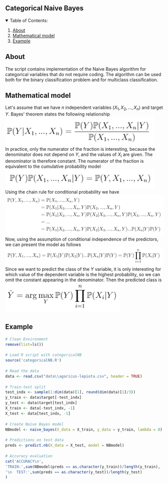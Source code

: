 ## Categorical Naive Bayes

<!-- TABLE OF CONTENTS -->
<details open="open">
  <summary>Table of Contents:</summary>
  <ol>
    <li><a href="#About">About</a></li>
    <li><a href="#Mathematical model">Mathematical model</a></li>
    <li><a href="#Example">Example</a></li>
  </ol>
</details>


## About
The script contains implementation of the Naive Bayes algorithm for categorical variables that do not require coding. The algorithm can be used both for the binary classification problem and for multiclass classification.

## Mathematical model
Let's assume that we have $n$ independent variables ($X_1, X_2, ..., X_n$) and target $Y$. Bayes' theorem states the following relationship
<br>
![tree](img/formula1.PNG)
<br>
In practice, only the numerator of the fraction is interesting, because the denominator does not depend on $Y$, and the values of $X_i$ are given. The denominator is therefore constant. The numerator of the fraction is equivalent to the cumulative probability model
<br>
![tree](img/formula2.PNG)
<br>
Using the chain rule for conditional probability we have
<br>
![tree](img/formula3.PNG)
<br>
Now, using the assumption of conditional independence of the predictors, we can present the model as follows
<br>
![tree](img/formula4.PNG)
<br>
Since we want to predict the class of the $Y$ variable, it is only interesting for which value of the dependent variable is the highest probability, so we can omit the constant appearing in the denominator. Then the predicted class is
<br>
![tree](img/formula5.PNG)
<br>

## Example
```r
# Clean Environment
remove(list=ls())

# Load R script with categoricalNB
source('categoricalNB.R')

# Read the data
data <- read.csv("data\\agaricus-lepiota.csv", header = TRUE)

# Train-test split
test_indx <- sample(1:dim(data)[1], round(dim(data)[1]/3))
y_train <- data$target[-test_indx]
y_test <- data$target[test_indx]
X_train <- data[-test_indx, -1]
X_test <- data[test_indx, -1]

# Create Naive Bayes model
NBmodel <- naive_bayes(X_data = X_train, y_data = y_train, lambda = 0)

# Predictions on test data
preds <- predict.nb(X_data = X_test, model = NBmodel)

# Accuracy evaluation
cat('ACCURACY\n',
'TRAIN:',sum(NBmodel$preds == as.character(y_train))/length(y_train),
'\n  TEST:',sum(preds == as.character(y_test))/length(y_test)
)
```
